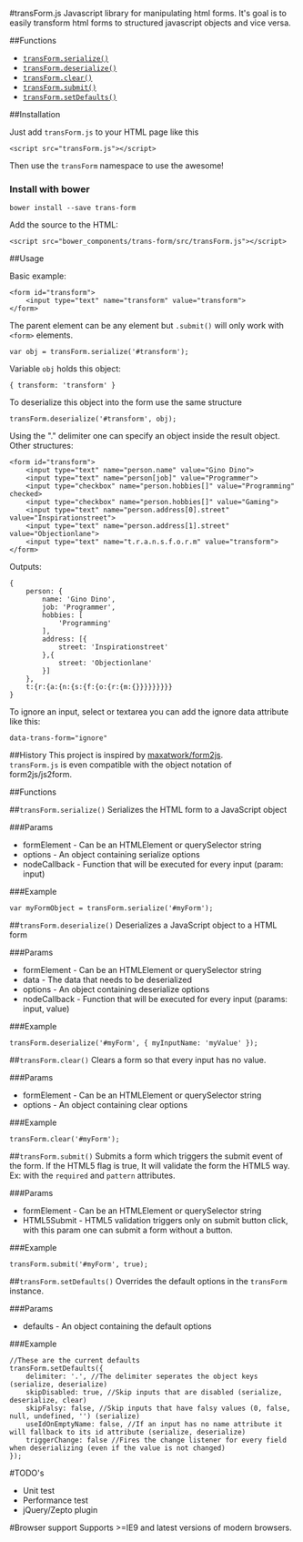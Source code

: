 #transForm.js
Javascript library for manipulating html forms.
It's goal is to easily transform html forms to structured javascript objects and vice versa.

##Functions

- [`transForm.serialize()`](#serialize)
- [`transForm.deserialize()`](#deserialize)
- [`transForm.clear()`](#clear)
- [`transForm.submit()`](#submit)
- [`transForm.setDefaults()`](#setdefaults)

##Installation

Just add `transForm.js` to your HTML page like this

	<script src="transForm.js"></script>
    
Then use the `transForm` namespace to use the awesome!


### Install with bower

    bower install --save trans-form
    
Add the source to the HTML:
    
    <script src="bower_components/trans-form/src/transForm.js"></script>

##Usage

Basic example:

	<form id="transform">
		<input type="text" name="transform" value="transform">
	</form>

The parent element can be any element but `.submit()` will only work with `<form>` elements.

	var obj = transForm.serialize('#transform');

Variable `obj` holds this object:

	{ transform: 'transform' }

To deserialize this object into the form use the same structure

	transForm.deserialize('#transform', obj);

Using the "." delimiter one can specify an object inside the result object.
Other structures:

	<form id="transform">
		<input type="text" name="person.name" value="Gino Dino">
		<input type="text" name="person[job]" value="Programmer">
		<input type="checkbox" name="person.hobbies[]" value="Programming" checked>
		<input type="checkbox" name="person.hobbies[]" value="Gaming">
		<input type="text" name="person.address[0].street" value="Inspirationstreet">
		<input type="text" name="person.address[1].street" value="Objectionlane">
		<input type="text" name="t.r.a.n.s.f.o.r.m" value="transform">
	</form>

Outputs:

	{
		person: {
			name: 'Gino Dino',
			job: 'Programmer',
			hobbies: [
				'Programming'
			],
			address: [{
				street: 'Inspirationstreet'
			},{
				street: 'Objectionlane'
			}]
		},
		t:{r:{a:{n:{s:{f:{o:{r:{m:{}}}}}}}}}
	}

To ignore an input, select or textarea you can add the ignore data attribute like this:

    data-trans-form="ignore"

##History
This project is inspired by [maxatwork/form2js](https://github.com/maxatwork/form2js).  
`transForm.js` is even compatible with the object notation of form2js/js2form.

##Functions

##<a name="serialize"></a>`transForm.serialize()`
Serializes the HTML form to a JavaScript object

###Params

- formElement - Can be an HTMLElement or querySelector string
- options - An object containing serialize options
- nodeCallback - Function that will be executed for every input (param: input)

###Example

	var myFormObject = transForm.serialize('#myForm');

##<a name="deserialize">`transForm.deserialize()`
Deserializes a JavaScript object to a HTML form

###Params

- formElement - Can be an HTMLElement or querySelector string
- data - The data that needs to be deserialized
- options - An object containing deserialize options
- nodeCallback - Function that will be executed for every input (params: input, value)

###Example

	transForm.deserialize('#myForm', { myInputName: 'myValue' });

##<a name="clear">`transForm.clear()`
Clears a form so that every input has no value.

###Params

- formElement - Can be an HTMLElement or querySelector string
- options - An object containing clear options

###Example

	transForm.clear('#myForm');

##<a name="submit">`transForm.submit()`
Submits a form which triggers the submit event of the form.
If the HTML5 flag is true, It will validate the form the HTML5 way. Ex: with the `required` and `pattern` attributes.

###Params

- formElement - Can be an HTMLElement or querySelector string
- HTML5Submit - HTML5 validation triggers only on submit button click, with this param one can submit a form without a button.

###Example

	transForm.submit('#myForm', true);

##<a name="setdefaults">`transForm.setDefaults()`
Overrides the default options in the `transForm` instance.

###Params

- defaults - An object containing the default options

###Example

	//These are the current defaults
	transForm.setDefaults({
		delimiter: '.', //The delimiter seperates the object keys (serialize, deserialize)
		skipDisabled: true, //Skip inputs that are disabled (serialize, deserialize, clear)
		skipFalsy: false, //Skip inputs that have falsy values (0, false, null, undefined, '') (serialize)
		useIdOnEmptyName: false, //If an input has no name attribute it will fallback to its id attribute (serialize, deserialize)
        triggerChange: false //Fires the change listener for every field when deserializing (even if the value is not changed)
	});

#TODO's

- Unit test
- Performance test
- jQuery/Zepto plugin

#Browser support
Supports >=IE9 and latest versions of modern browsers.